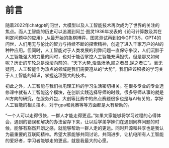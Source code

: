 # 前言

随着2022年chatgpt的问世，大模型以及人工智能技术再次成为了世界的关注的焦点。而人工智能的历史可以追溯到阿兰·图灵1936年发表的《论可计算数及其在判定问题中的应用》,从最开始的象棋博弈，图灵测试再到如今GPT3.5，GPT4的问世，人们用无与伦比的智力与持续不断的探索精神，创造了进入千家万户的AI的种种应用。但同时，人工智能对于人类发展的利弊问题一直保守争议，人们沉醉于人工智能强大的力量的同时，也对于能否掌控人工智能充满担忧。但是那又如何呢？历史的车轮总是滚滚向前的，“天下大势,浩浩汤汤,顺之者昌,逆之者亡”。毫无疑问，人工智能作为热点的领域是我们需要遵从的“大势”，我们应该积极的学习关于人工智能的知识，掌握这项强大的技术。

初此之外，人工智能与我们杭电理工科的学习生活密切相关。在很多专业的专业选修课中就有人工智能这个模块，在创新实践选择导师的时候，很多导师从事的就是AI方向的研究，在服务外包，大创等比赛中的热点赛题很多也是与AI有关的，学好人工智能的相关技术，对于gpa和竞赛等等方面都是大有帮助的。

“一个人可以走得很快，一群人才能走得更远。”如果大家能够将学习过程的心得体会，遇到的错误和解决的办法留存下来，让以后学弟学妹们在遇到同样问题的时候，能够有豁然开朗之感，就能够帮助一群人走的更远。同时开源和共享也是我认为最重要的互联网精神。希望大家能够共同讨论，共同进步，让杭电所有人工智能的爱好者，学习者能够走的更远，就是我最大的心愿。
